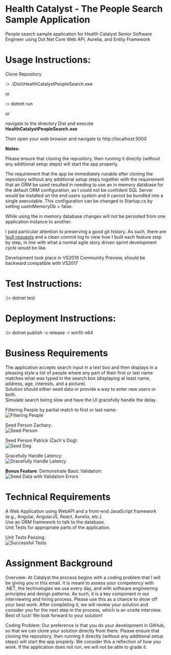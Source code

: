 # Health Catalyst - The People Search Sample Application
People search sample application for Health Catalyst Senior Software Engineer using Dot Net Core Web API, Aurelia, and Entity Framework

# Usage Instructions:
Clone Repository  
  
:> .\\Dist\\HealthCatalystPeopleSearch.exe  
  
or

:> dotnet run  
  
or  

navigate to the directory Dist and execute **HealthCatalystPeopleSearch.exe**
  
Then open your web browser and navigate to http://localhost:5000  
  
**Notes**:  
  
Please ensure that cloning the repository, then running it directly (without any additional setup steps) will start the app properly.

The requirement that the app be immediately runable after cloning the repository without any additional setup steps together with the requirement that an ORM be used resulted in needing to use an in memory database for the default ORM configuration, as I could not be confident SQL Server would be installed on the end users system and it cannot be bundled into a single executable. This configuration can be changed in Startup.cs by setting useInMemoryDb = false.  
  
While using the in memory database changes will not be persisted from one application instance to another.  
  
I paid particular attention to preserving a good git history. As such, there are [!pull requests](https://github.com/vanderstack/VanderStackHealthCatalyst/pulls?q=is%3Apr+is%3Aclosed) and a clean commit log to view how I built each feature step by step, in line with what a normal agile story driven sprint development cycle would be like.  
  
Development took place in VS2019 Community Preview, should be backward compatible with VS2017  
  
# Test Instructions:  
:\\> dotnet test  
  
# Deployment Instructions:
:\\> dotnet publish -c release -r win10-x64  

# Business Requirements

The application accepts search input in a text box and then displays in a pleasing style a list of people where any part of their first or last name matches what was typed in the search box (displaying at least name, address, age, interests, and a picture).  
Solution should either seed data or provide a way to enter new users or both.  
Simulate search being slow and have the UI gracefully handle the delay.  
  
Filtering People by partial match to first or last name:  
![Filtering People](https://raw.githubusercontent.com/vanderstack/VanderStackHealthCatalyst/master/HealthCatalystPeopleSearch/static/Demo/filter.gif)  
  
Seed Person Zachary:  
![Seed Person](https://raw.githubusercontent.com/vanderstack/VanderStackHealthCatalyst/master/HealthCatalystPeopleSearch/static/Demo/seed-zach.gif)  
  
Seed Person Patrick (Zach's Dog):  
![Seed Dog](https://raw.githubusercontent.com/vanderstack/VanderStackHealthCatalyst/master/HealthCatalystPeopleSearch/static/Demo/seed-patrick.gif)  
  
Gracefully Handle Latency:  
![Gracefully Handle Latency](https://raw.githubusercontent.com/vanderstack/VanderStackHealthCatalyst/master/HealthCatalystPeopleSearch/static/Demo/latency.gif)  
  
**Bonus Feature**: Demonstrate Basic Validation:  
![Seed Data with Validation Errors](https://raw.githubusercontent.com/vanderstack/VanderStackHealthCatalyst/master/HealthCatalystPeopleSearch/static/Demo/validation.gif)  
  
# Technical Requirements

A Web Application using WebAPI and a front-end JavaScript framework (e.g., Angular, AngularJS, React, Aurelia, etc.).  
Use an ORM framework to talk to the database.  
Unit Tests for appropriate parts of the application.  
  
Unit Tests Passing:  
![Successful Tests](https://raw.githubusercontent.com/vanderstack/VanderStackHealthCatalyst/master/HealthCatalystPeopleSearch/static/Demo/tests.gif)  
  
# Assignment Background

Overview:
At Catalyst the process begins with a coding problem that I will be giving you in this email.  It is meant to assess your competency with .NET, the technologies we use every day, and with software engineering principles and design patterns. As such, it is a key component in our interviewing and hiring process.  Please use this as a chance to show off your best work. After completing it, we will review your solution and consider you for the next step in the process, which is an onsite interview.  Best of luck! We look forward to your solution!

Coding Problem:
Our preference is that you do your development in GitHub, so that we can clone your solution directly from there. Please ensure that cloning the repository, then running it directly (without any additional setup steps) will start the app properly. We consider this a reflection of how you work. If the application does not run, we will not be able to grade it.